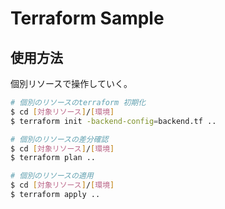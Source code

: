 # Terraform Sample

## 使用方法

個別リソースで操作していく。

```bash
# 個別のリソースのterraform 初期化
$ cd [対象リソース]/[環境]
$ terraform init -backend-config=backend.tf ..

# 個別のリソースの差分確認
$ cd [対象リソース]/[環境]
$ terraform plan ..

# 個別のリソースの適用
$ cd [対象リソース]/[環境]
$ terraform apply ..
```